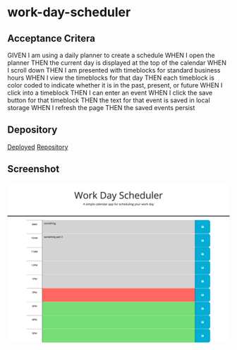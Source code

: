 # work-day-scheduler
## Acceptance Critera
GIVEN I am using a daily planner to create a schedule
WHEN I open the planner
THEN the current day is displayed at the top of the calendar
WHEN I scroll down
THEN I am presented with timeblocks for standard business hours
WHEN I view the timeblocks for that day
THEN each timeblock is color coded to indicate whether it is in the past, present, or future
WHEN I click into a timeblock
THEN I can enter an event
WHEN I click the save button for that timeblock
THEN the text for that event is saved in local storage
WHEN I refresh the page
THEN the saved events persist
## Depository
[Deployed](https://facundog1.github.io/work-day-scheduler/)
[Repository](https://github.com/Facundog1/work-day-scheduler)

## Screenshot
![screenshot](./assets/images/Work%20Day%20Scheduler.png)